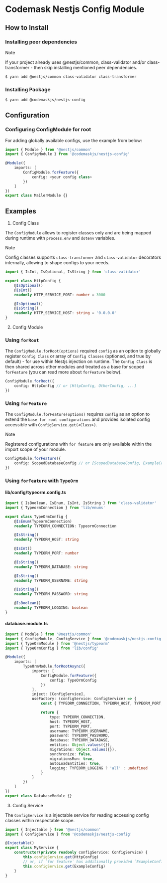 # Codemask Nestjs Config Module

## How to Install

### Installing peer dependencies

> [!NOTE]
> If your project already uses @nestjs/common, class-validator and/or class-transformer - then skip installing mentioned peer dependencies.

```bash
$ yarn add @nestjs/common class-validator class-transformer
```

### Installing Package
```bash
$ yarn add @codemaskjs/nestjs-config
```

## Configuration

### Configuring ConfigModule for root

For adding globally available configs, use the example from below:

```typescript
import { Module } from '@nestjs/common'
import { ConfigModule } from '@codemaskjs/nestjs-config'

@Module({
    imports: [
        ConfigModule.forFeature({
            config: <your config class>
        })
    ]
})
export class MailerModule {}
```

## Examples

1. Config Class

The `ConfigModule` allows to register classes only and are being mapped during runtime with `process.env` and `dotenv` variables.

> [!NOTE]
> Config classes supports `class-transformer` and `class-validator` decorators internally, allowing to shape configs to your needs.

```typescript
import { IsInt, IsOptional, IsString } from 'class-validator'

export class HttpConfig {
    @IsOptional()
    @IsInt()
    readonly HTTP_SERVICE_PORT: number = 3000

    @IsOptional()
    @IsString()
    readonly HTTP_SERVICE_HOST: string = '0.0.0.0'
}
```

2. Config Module

### Using `forRoot`

The `ConfigModule.forRoot(options)` required `config` as an option to globally register `Config Class` or array of `Config Classes` (optioned, and true by default) - for use within Nestjs injection on runtime. The `Config Class` is then shared across other modules and treated as a base for scoped `forFeature` (you can read more about `forFeature` below).

```typescript
ConfigModule.forRoot({
    config: HttpConfig // or [HttpConfig, OtherConfig, ...]
})
```

### Using `forFeature`

The `ConfigModule.forFeature(options)` requires `config` as an option to extend the `base for root configurations` and provides isolated config accessible with `ConfigService.get(<Class>)`.

> [!NOTE]
> Registered configurations with `for feature` are only available within the import scope of your module.

```typescript
ConfigModule.forFeature({
    config: ScopedDatabaseConfig // or [ScopedDatabaseConfig, ExampleConfig, ...]
})
```

### Using `forFeature` with `TypeOrm`

#### lib/config/typeorm.config.ts
```typescript
import { IsBoolean, IsEnum, IsInt, IsString } from 'class-validator'
import { TypeormConnection } from 'lib/enums'

export class TypeOrmConfig {
    @IsEnum(TypeormConnection)
    readonly TYPEORM_CONNECTION: TypeormConnection

    @IsString()
    readonly TYPEORM_HOST: string

    @IsInt()
    readonly TYPEORM_PORT: number

    @IsString()
    readonly TYPEORM_DATABASE: string

    @IsString()
    readonly TYPEORM_USERNAME: string

    @IsString()
    readonly TYPEORM_PASSWORD: string

    @IsBoolean()
    readonly TYPEORM_LOGGING: boolean
}
```

#### database.module.ts

```typescript
import { Module } from '@nestjs/common'
import { ConfigModule, ConfigService } from '@codemaskjs/nestjs-config'
import { TypeOrmModule } from '@nestjs/typeorm'
import { TypeOrmConfig } from 'lib/config'

@Module({
    imports: [
        TypeOrmModule.forRootAsync({
            imports: [
                ConfigModule.forFeature({
                    config: TypeOrmConfig
                })
            ],
            inject: [ConfigService],
            useFactory: (configService: ConfigService) => {
                const { TYPEORM_CONNECTION, TYPEORM_HOST, TYPEORM_PORT, TYPEORM_USERNAME, TYPEORM_PASSWORD, TYPEORM_DATABASE, TYPEORM_LOGGING } = configService.get(TypeOrmConfig)

                return {
                    type: TYPEORM_CONNECTION,
                    host: TYPEORM_HOST,
                    port: TYPEORM_PORT,
                    username: TYPEORM_USERNAME,
                    password: TYPEORM_PASSWORD,
                    database: TYPEORM_DATABASE,
                    entities: Object.values({}),
                    migrations: Object.values({}),
                    synchronize: false,
                    migrationsRun: true,
                    autoLoadEntities: true,
                    logging: TYPEORM_LOGGING ? 'all' : undefined
                }
            }
        })
    ]
})
export class DatabaseModule {}
```

3. Config Service

The `ConfigService` is a injectable service for reading accessing config classes within respectable scope.

```typescript
import { Injectable } from '@nestjs/common'
import { ConfigService } from '@codemaskjs/nestjs-config'

@Injectable()
export class MyService {
    constructor(private readonly configService: ConfigService) {
        this.configService.get(HttpConfig)
        // or, if `for feature` has additionally provided `ExampleConfig` within this service module, then we can as well use the following:
        this.configService.get(ExampleConfig)
    }
}

```
